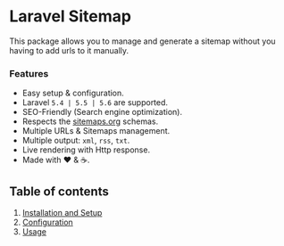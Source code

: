 # Laravel Sitemap

This package allows you to manage and generate a sitemap without you having to add urls to it manually.

### Features

  * Easy setup & configuration.
  * Laravel `5.4 | 5.5 | 5.6` are supported.
  * SEO-Friendly (Search engine optimization).
  * Respects the [sitemaps.org](https://www.sitemaps.org/protocol.html) schemas.
  * Multiple URLs & Sitemaps management.
  * Multiple output: `xml`, `rss`, `txt`.
  * Live rendering with Http response.
  * Made with :heart: &amp; :coffee:.

## Table of contents

  1. [Installation and Setup](1-Installation-and-Setup.md)
  2. [Configuration](2-Configuration.md)
  3. [Usage](3-Usage.md)
